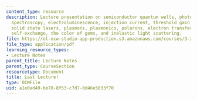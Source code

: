 ```yaml
---
content_type: resource
description: Lecture presentation on semiconductor quantum wells, photoluminescence
  spectroscopy, electroluminescence, injection current, threshold gain, slope efficiency,
  solid state lasers, plasmons, plasmonics, polarons, electron transfer, ferrous-ferric
  self-exchange, the color of gems, and inelastic light scattering.
file: https://ol-ocw-studio-app-production.s3.amazonaws.com/courses/3-23-electrical-optical-and-magnetic-properties-of-materials-fall-2007/a1e0ad49be788f53c7d70d46e5033f70_clean25.pdf
file_type: application/pdf
learning_resource_types:
- Lecture Notes
parent_title: Lecture Notes
parent_type: CourseSection
resourcetype: Document
title: Last Lecture!
type: OCWFile
uid: a1e0ad49-be78-8f53-c7d7-0d46e5033f70
---
```

